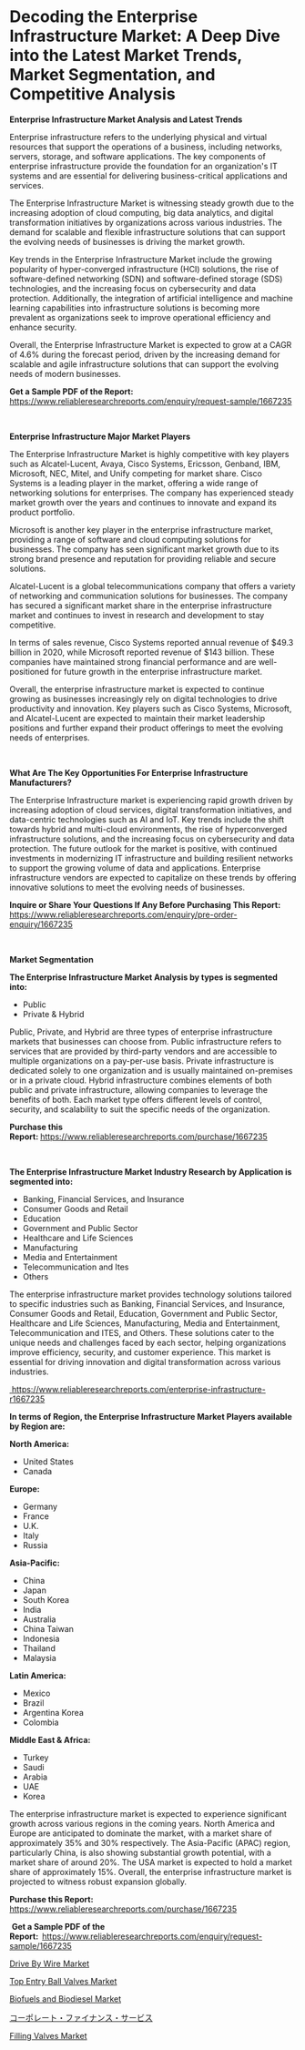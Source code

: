 <p><h1>Decoding the Enterprise Infrastructure Market: A Deep Dive into the Latest Market Trends, Market Segmentation, and Competitive Analysis</h1></p><p><strong>Enterprise Infrastructure Market Analysis and Latest Trends</strong></p>
<p><p>Enterprise infrastructure refers to the underlying physical and virtual resources that support the operations of a business, including networks, servers, storage, and software applications. The key components of enterprise infrastructure provide the foundation for an organization's IT systems and are essential for delivering business-critical applications and services.</p><p>The Enterprise Infrastructure Market is witnessing steady growth due to the increasing adoption of cloud computing, big data analytics, and digital transformation initiatives by organizations across various industries. The demand for scalable and flexible infrastructure solutions that can support the evolving needs of businesses is driving the market growth.</p><p>Key trends in the Enterprise Infrastructure Market include the growing popularity of hyper-converged infrastructure (HCI) solutions, the rise of software-defined networking (SDN) and software-defined storage (SDS) technologies, and the increasing focus on cybersecurity and data protection. Additionally, the integration of artificial intelligence and machine learning capabilities into infrastructure solutions is becoming more prevalent as organizations seek to improve operational efficiency and enhance security.</p><p>Overall, the Enterprise Infrastructure Market is expected to grow at a CAGR of 4.6% during the forecast period, driven by the increasing demand for scalable and agile infrastructure solutions that can support the evolving needs of modern businesses.</p></p>
<p><strong>Get a Sample PDF of the Report:&nbsp;</strong> <a href="https://www.reliableresearchreports.com/enquiry/request-sample/1667235">https://www.reliableresearchreports.com/enquiry/request-sample/1667235</a></p>
<p>&nbsp;</p>
<p><strong>Enterprise Infrastructure Major Market Players</strong></p>
<p><p>The Enterprise Infrastructure Market is highly competitive with key players such as Alcatel-Lucent, Avaya, Cisco Systems, Ericsson, Genband, IBM, Microsoft, NEC, Mitel, and Unify competing for market share. Cisco Systems is a leading player in the market, offering a wide range of networking solutions for enterprises. The company has experienced steady market growth over the years and continues to innovate and expand its product portfolio.</p><p>Microsoft is another key player in the enterprise infrastructure market, providing a range of software and cloud computing solutions for businesses. The company has seen significant market growth due to its strong brand presence and reputation for providing reliable and secure solutions.</p><p>Alcatel-Lucent is a global telecommunications company that offers a variety of networking and communication solutions for businesses. The company has secured a significant market share in the enterprise infrastructure market and continues to invest in research and development to stay competitive.</p><p>In terms of sales revenue, Cisco Systems reported annual revenue of $49.3 billion in 2020, while Microsoft reported revenue of $143 billion. These companies have maintained strong financial performance and are well-positioned for future growth in the enterprise infrastructure market.</p><p>Overall, the enterprise infrastructure market is expected to continue growing as businesses increasingly rely on digital technologies to drive productivity and innovation. Key players such as Cisco Systems, Microsoft, and Alcatel-Lucent are expected to maintain their market leadership positions and further expand their product offerings to meet the evolving needs of enterprises.</p></p>
<p>&nbsp;</p>
<p><strong>What Are The Key Opportunities For Enterprise Infrastructure Manufacturers?</strong></p>
<p><p>The Enterprise Infrastructure market is experiencing rapid growth driven by increasing adoption of cloud services, digital transformation initiatives, and data-centric technologies such as AI and IoT. Key trends include the shift towards hybrid and multi-cloud environments, the rise of hyperconverged infrastructure solutions, and the increasing focus on cybersecurity and data protection. The future outlook for the market is positive, with continued investments in modernizing IT infrastructure and building resilient networks to support the growing volume of data and applications. Enterprise infrastructure vendors are expected to capitalize on these trends by offering innovative solutions to meet the evolving needs of businesses.</p></p>
<p><strong>Inquire or Share Your Questions If Any Before Purchasing This Report:</strong> <a href="https://www.reliableresearchreports.com/enquiry/pre-order-enquiry/1667235">https://www.reliableresearchreports.com/enquiry/pre-order-enquiry/1667235</a></p>
<p>&nbsp;</p>
<p><strong>Market Segmentation</strong></p>
<p><strong>The Enterprise Infrastructure Market Analysis by types is segmented into:</strong></p>
<p><ul><li>Public</li><li>Private & Hybrid</li></ul></p>
<p><p>Public, Private, and Hybrid are three types of enterprise infrastructure markets that businesses can choose from. Public infrastructure refers to services that are provided by third-party vendors and are accessible to multiple organizations on a pay-per-use basis. Private infrastructure is dedicated solely to one organization and is usually maintained on-premises or in a private cloud. Hybrid infrastructure combines elements of both public and private infrastructure, allowing companies to leverage the benefits of both. Each market type offers different levels of control, security, and scalability to suit the specific needs of the organization.</p></p>
<p><strong>Purchase this Report:&nbsp;</strong><a href="https://www.reliableresearchreports.com/purchase/1667235">https://www.reliableresearchreports.com/purchase/1667235</a></p>
<p>&nbsp;</p>
<p><strong>The Enterprise Infrastructure Market Industry Research by Application is segmented into:</strong></p>
<p><ul><li>Banking, Financial Services, and Insurance</li><li>Consumer Goods and Retail</li><li>Education</li><li>Government and Public Sector</li><li>Healthcare and Life Sciences</li><li>Manufacturing</li><li>Media and Entertainment</li><li>Telecommunication and Ites</li><li>Others</li></ul></p>
<p><p>The enterprise infrastructure market provides technology solutions tailored to specific industries such as Banking, Financial Services, and Insurance, Consumer Goods and Retail, Education, Government and Public Sector, Healthcare and Life Sciences, Manufacturing, Media and Entertainment, Telecommunication and ITES, and Others. These solutions cater to the unique needs and challenges faced by each sector, helping organizations improve efficiency, security, and customer experience. This market is essential for driving innovation and digital transformation across various industries.</p></p>
<p><a href="https://www.reliableresearchreports.com/enterprise-infrastructure-r1667235">&nbsp;https://www.reliableresearchreports.com/enterprise-infrastructure-r1667235</a></p>
<p><strong>In terms of Region, the Enterprise Infrastructure Market Players available by Region are:</strong></p>
<p>
    <p> <strong> North America: </strong>
        <ul>
            <li>United States</li>
            <li>Canada</li>
        </ul>
        </p> 
    <p> <strong> Europe: </strong>
        <ul>
            <li>Germany</li>
            <li>France</li>
            <li>U.K.</li>
            <li>Italy</li>
            <li>Russia</li>
        </ul>
        </p> 
    <p> <strong> Asia-Pacific: </strong>
        <ul>
            <li>China</li>
            <li>Japan</li>
            <li>South Korea</li>
            <li>India</li>
            <li>Australia</li>
            <li>China Taiwan</li>
            <li>Indonesia</li>
            <li>Thailand</li>
            <li>Malaysia</li>
        </ul>
        </p> 
    <p> <strong> Latin America: </strong>
        <ul>
            <li>Mexico</li>
            <li>Brazil</li>
            <li>Argentina Korea</li>
            <li>Colombia</li>
        </ul>
        </p> 
    <p> <strong> Middle East & Africa: </strong>
        <ul>
            <li>Turkey</li>
            <li>Saudi</li>
            <li>Arabia</li>
            <li>UAE</li>
            <li>Korea</li>
        </ul>
    </p>
    </p>
<p><p>The enterprise infrastructure market is expected to experience significant growth across various regions in the coming years. North America and Europe are anticipated to dominate the market, with a market share of approximately 35% and 30% respectively. The Asia-Pacific (APAC) region, particularly China, is also showing substantial growth potential, with a market share of around 20%. The USA market is expected to hold a market share of approximately 15%. Overall, the enterprise infrastructure market is projected to witness robust expansion globally.</p></p>
<p><strong>Purchase this Report: </strong><a href="https://www.reliableresearchreports.com/purchase/1667235">https://www.reliableresearchreports.com/purchase/1667235</a></p>
<p>&nbsp;<strong>Get a Sample PDF of the Report:&nbsp;&nbsp;</strong><a href="https://www.reliableresearchreports.com/enquiry/request-sample/1667235">https://www.reliableresearchreports.com/enquiry/request-sample/1667235</a></p>
<p><strong></strong></p>
<p><p><a href="https://github.com/Sarissaschmalingtr6fz2739/Market-Research-Report-List-2/blob/main/drive-by-wire-market.md">Drive By Wire Market</a></p><p><a href="https://www.linkedin.com/pulse/top-entry-ball-valves-market-analysis-sze-forecasted-period-gx4ze">Top Entry Ball Valves Market</a></p><p><a href="https://github.com/RyleeBauch2023/Market-Research-Report-List-1/blob/main/biofuels-and-biodiesel-market.md">Biofuels and Biodiesel Market</a></p><p><a href="https://github.com/kegley4963/Market-Research-Report-List-1/blob/main/913099853404.md">コーポレート・ファイナンス・サービス</a></p><p><a href="https://www.linkedin.com/pulse/filling-valves-market-comprehensive-assessment-type-application-9qxke">Filling Valves Market</a></p></p>